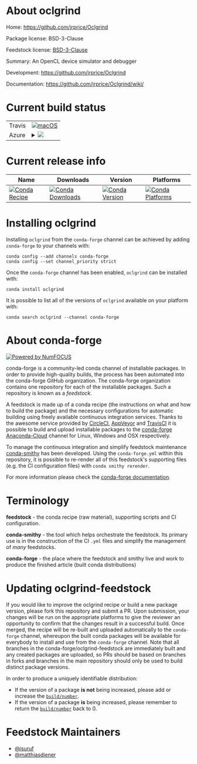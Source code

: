 About oclgrind
==============

Home: https://github.com/jrprice/Oclgrind

Package license: BSD-3-Clause

Feedstock license: [BSD-3-Clause](https://github.com/conda-forge/oclgrind-feedstock/blob/master/LICENSE.txt)

Summary: An OpenCL device simulator and debugger

Development: https://github.com/jrprice/Oclgrind

Documentation: https://github.com/jrprice/Oclgrind/wiki/

Current build status
====================


<table><tr>
    <td>Travis</td>
    <td>
      <a href="https://travis-ci.com/conda-forge/oclgrind-feedstock">
        <img alt="macOS" src="https://img.shields.io/travis/com/conda-forge/oclgrind-feedstock/master.svg?label=macOS">
      </a>
    </td>
  </tr>
    
  <tr>
    <td>Azure</td>
    <td>
      <details>
        <summary>
          <a href="https://dev.azure.com/conda-forge/feedstock-builds/_build/latest?definitionId=2488&branchName=master">
            <img src="https://dev.azure.com/conda-forge/feedstock-builds/_apis/build/status/oclgrind-feedstock?branchName=master">
          </a>
        </summary>
        <table>
          <thead><tr><th>Variant</th><th>Status</th></tr></thead>
          <tbody><tr>
              <td>linux_64</td>
              <td>
                <a href="https://dev.azure.com/conda-forge/feedstock-builds/_build/latest?definitionId=2488&branchName=master">
                  <img src="https://dev.azure.com/conda-forge/feedstock-builds/_apis/build/status/oclgrind-feedstock?branchName=master&jobName=linux&configuration=linux_64_" alt="variant">
                </a>
              </td>
            </tr><tr>
              <td>linux_aarch64</td>
              <td>
                <a href="https://dev.azure.com/conda-forge/feedstock-builds/_build/latest?definitionId=2488&branchName=master">
                  <img src="https://dev.azure.com/conda-forge/feedstock-builds/_apis/build/status/oclgrind-feedstock?branchName=master&jobName=linux&configuration=linux_aarch64_" alt="variant">
                </a>
              </td>
            </tr><tr>
              <td>linux_ppc64le</td>
              <td>
                <a href="https://dev.azure.com/conda-forge/feedstock-builds/_build/latest?definitionId=2488&branchName=master">
                  <img src="https://dev.azure.com/conda-forge/feedstock-builds/_apis/build/status/oclgrind-feedstock?branchName=master&jobName=linux&configuration=linux_ppc64le_" alt="variant">
                </a>
              </td>
            </tr><tr>
              <td>osx_64</td>
              <td>
                <a href="https://dev.azure.com/conda-forge/feedstock-builds/_build/latest?definitionId=2488&branchName=master">
                  <img src="https://dev.azure.com/conda-forge/feedstock-builds/_apis/build/status/oclgrind-feedstock?branchName=master&jobName=osx&configuration=osx_64_" alt="variant">
                </a>
              </td>
            </tr><tr>
              <td>win_64</td>
              <td>
                <a href="https://dev.azure.com/conda-forge/feedstock-builds/_build/latest?definitionId=2488&branchName=master">
                  <img src="https://dev.azure.com/conda-forge/feedstock-builds/_apis/build/status/oclgrind-feedstock?branchName=master&jobName=win&configuration=win_64_" alt="variant">
                </a>
              </td>
            </tr>
          </tbody>
        </table>
      </details>
    </td>
  </tr>
</table>

Current release info
====================

| Name | Downloads | Version | Platforms |
| --- | --- | --- | --- |
| [![Conda Recipe](https://img.shields.io/badge/recipe-oclgrind-green.svg)](https://anaconda.org/conda-forge/oclgrind) | [![Conda Downloads](https://img.shields.io/conda/dn/conda-forge/oclgrind.svg)](https://anaconda.org/conda-forge/oclgrind) | [![Conda Version](https://img.shields.io/conda/vn/conda-forge/oclgrind.svg)](https://anaconda.org/conda-forge/oclgrind) | [![Conda Platforms](https://img.shields.io/conda/pn/conda-forge/oclgrind.svg)](https://anaconda.org/conda-forge/oclgrind) |

Installing oclgrind
===================

Installing `oclgrind` from the `conda-forge` channel can be achieved by adding `conda-forge` to your channels with:

```
conda config --add channels conda-forge
conda config --set channel_priority strict
```

Once the `conda-forge` channel has been enabled, `oclgrind` can be installed with:

```
conda install oclgrind
```

It is possible to list all of the versions of `oclgrind` available on your platform with:

```
conda search oclgrind --channel conda-forge
```


About conda-forge
=================

[![Powered by
NumFOCUS](https://img.shields.io/badge/powered%20by-NumFOCUS-orange.svg?style=flat&colorA=E1523D&colorB=007D8A)](https://numfocus.org)

conda-forge is a community-led conda channel of installable packages.
In order to provide high-quality builds, the process has been automated into the
conda-forge GitHub organization. The conda-forge organization contains one repository
for each of the installable packages. Such a repository is known as a *feedstock*.

A feedstock is made up of a conda recipe (the instructions on what and how to build
the package) and the necessary configurations for automatic building using freely
available continuous integration services. Thanks to the awesome service provided by
[CircleCI](https://circleci.com/), [AppVeyor](https://www.appveyor.com/)
and [TravisCI](https://travis-ci.com/) it is possible to build and upload installable
packages to the [conda-forge](https://anaconda.org/conda-forge)
[Anaconda-Cloud](https://anaconda.org/) channel for Linux, Windows and OSX respectively.

To manage the continuous integration and simplify feedstock maintenance
[conda-smithy](https://github.com/conda-forge/conda-smithy) has been developed.
Using the ``conda-forge.yml`` within this repository, it is possible to re-render all of
this feedstock's supporting files (e.g. the CI configuration files) with ``conda smithy rerender``.

For more information please check the [conda-forge documentation](https://conda-forge.org/docs/).

Terminology
===========

**feedstock** - the conda recipe (raw material), supporting scripts and CI configuration.

**conda-smithy** - the tool which helps orchestrate the feedstock.
                   Its primary use is in the construction of the CI ``.yml`` files
                   and simplify the management of *many* feedstocks.

**conda-forge** - the place where the feedstock and smithy live and work to
                  produce the finished article (built conda distributions)


Updating oclgrind-feedstock
===========================

If you would like to improve the oclgrind recipe or build a new
package version, please fork this repository and submit a PR. Upon submission,
your changes will be run on the appropriate platforms to give the reviewer an
opportunity to confirm that the changes result in a successful build. Once
merged, the recipe will be re-built and uploaded automatically to the
`conda-forge` channel, whereupon the built conda packages will be available for
everybody to install and use from the `conda-forge` channel.
Note that all branches in the conda-forge/oclgrind-feedstock are
immediately built and any created packages are uploaded, so PRs should be based
on branches in forks and branches in the main repository should only be used to
build distinct package versions.

In order to produce a uniquely identifiable distribution:
 * If the version of a package **is not** being increased, please add or increase
   the [``build/number``](https://docs.conda.io/projects/conda-build/en/latest/resources/define-metadata.html#build-number-and-string).
 * If the version of a package **is** being increased, please remember to return
   the [``build/number``](https://docs.conda.io/projects/conda-build/en/latest/resources/define-metadata.html#build-number-and-string)
   back to 0.

Feedstock Maintainers
=====================

* [@isuruf](https://github.com/isuruf/)
* [@matthiasdiener](https://github.com/matthiasdiener/)

